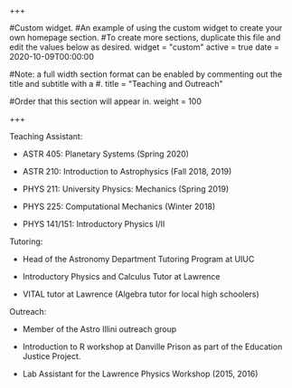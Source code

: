 +++

#Custom widget.
#An example of using the custom widget to create your own homepage section.
#To create more sections, duplicate this file and edit the values below as desired.
widget = "custom" 
active = true 
date = 2020-10-09T00:00:00

#Note: a full width section format can be enabled by commenting out the title and subtitle with a #.
title = "Teaching and Outreach"

#Order that this section will appear in.
weight = 100

+++ 

Teaching Assistant:
  
  * ASTR 405: Planetary Systems (Spring 2020)
    
  * ASTR 210: Introduction to Astrophysics (Fall 2018, 2019)
    
  * PHYS 211: University Physics: Mechanics (Spring 2019)
  
  * PHYS 225: Computational Mechanics (Winter 2018)
    
  * PHYS 141/151: Introductory Physics I/II

Tutoring:

  * Head of the Astronomy Department Tutoring Program at UIUC
    
  * Introductory Physics and Calculus Tutor at Lawrence
    
  * VITAL tutor at Lawrence (Algebra tutor for local high schoolers)

Outreach:

  * Member of the Astro Illini outreach group
    
  * Introduction to R workshop at Danville Prison as part of the Education Justice Project.
    
  * Lab Assistant for the Lawrence Physics Workshop (2015, 2016)

